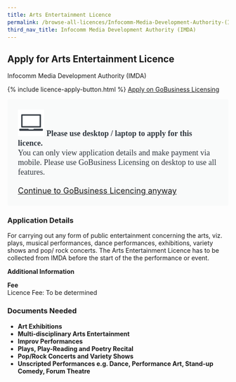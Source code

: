 ```yaml
---
title: Arts Entertainment Licence
permalink: /browse-all-licences/Infocomm-Media-Development-Authority-(IMDA)/Arts-Entertainment-Licence
third_nav_title: Infocomm Media Development Authority (IMDA)
---
```


## Apply for Arts Entertainment Licence

Infocomm Media Development Authority (IMDA)

{% include licence-apply-button.html %}
<a class="btn" id = "desktopNotice" href="https://licence1.business.gov.sg/feportal/web/frontier/eAdvisor?redirection=true&selectedLicenceIds=6" target="_blank" rel="noopener">Apply on GoBusiness Licensing</a>
<div id = "mobileNotice" style="background: #F9FAFA; border-radius: 5px; width: auto; height: auto; padding: 24px 24px; font-size: 18px; color: #313840;">
<img src="/images/laptop.svg" alt="" style="height: 60px; width: 60px; margin-left: 0px;">
<span style="font-weight: bold; font-family: hknova-bold; font-size: 18px; ">Please use desktop / laptop to apply for this licence.</span><br>
<span style="font-family: hknova-regular;">You can only view application details and make payment via mobile. Please use GoBusiness Licensing on desktop to use all features.</span><br><br>
<a id="mobileNotice" href="https://licence1.business.gov.sg/feportal/web/frontier/eAdvisor?redirection=true&selectedLicenceIds=6" target="_blank" rel="noopener">Continue to GoBusiness Licencing anyway</a>
</div>

<H3>Application Details</H3>

<p>For carrying out any form of public entertainment concerning the arts, viz. plays, musical performances, dance performances, exhibitions, variety shows and pop/ rock concerts. The Arts Entertainment Licence has to be collected from IMDA before the start of the the performance or event.</p>

<strong>Additional Information</strong>

<p><strong>Fee</strong><br />Licence Fee: To be determined</p>

<H3>Documents Needed</H3>

<ul>
 <li><strong>Art Exhibitions</strong></li>
 <li><strong>Multi-disciplinary Arts Entertainment</strong></li>
 <li><strong>Improv Performances</strong></li>
 <li><strong>Plays, Play-Reading and Poetry Recital</strong></li>
 <li><strong>Pop/Rock Concerts and Variety Shows</strong></li>
 <li><strong>Unscripted Performances e.g. Dance, Performance Art, Stand-up Comedy, Forum Theatre</strong></li>
 </ul>

